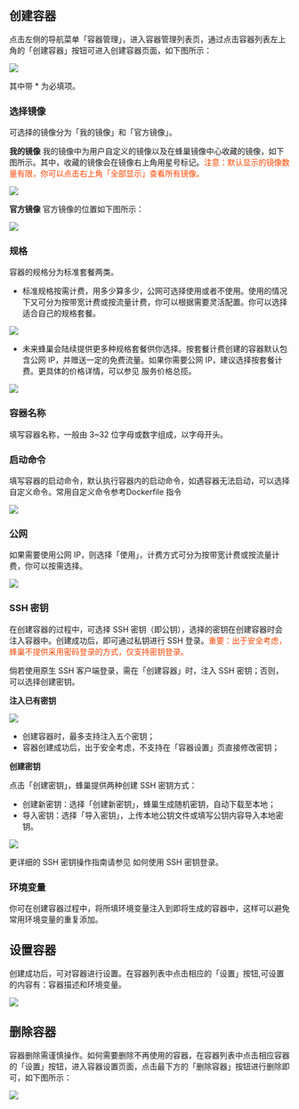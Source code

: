 ## 创建容器

点击左侧的导航菜单「容器管理」，进入容器管理列表页，通过点击容器列表左上角的「创建容器」按钮可进入创建容器页面，如下图所示：

![](./image/201607131039ds.png)

其中带 * 为必填项。

### 选择镜像
可选择的镜像分为「我的镜像」和「官方镜像」。

**我的镜像**
我的镜像中为用户自定义的镜像以及在蜂巢镜像中心收藏的镜像，如下图所示。其中，收藏的镜像会在镜像右上角用星号标记。<font color="ff4500">注意：默认显示的镜像数量有限，你可以点击右上角「全部显示」查看所有镜像。</font>

![](./image/创建容器_我的镜像.png)

**官方镜像**
官方镜像的位置如下图所示：

![](./image/创建容器_官方镜像.png)

### 规格
容器的规格分为标准套餐两类。

* 标准规格按需计费，用多少算多少，公网可选择使用或者不使用。使用的情况下又可分为按带宽计费或按流量计费，你可以根据需要灵活配置。你可以选择适合自己的规格套餐。

![](./image/创建容器_标准计费.png)

* 未来蜂巢会陆续提供更多种规格套餐供你选择。按套餐计费创建的容器默认包含公网 IP，并赠送一定的免费流量。如果你需要公网 IP，建议选择按套餐计费。更具体的价格详情，可以参见 服务价格总揽。

![](./image/创建容器_套餐计费.png)

### 容器名称
填写容器名称，一般由 3~32 位字母或数字组成，以字母开头。

### 启动命令
填写容器的启动命令，默认执行容器内的启动命令，如遇容器无法启动，可以选择自定义命令。常用自定义命令参考Dockerfile 指令

![](./image/201607131047.png)

### 公网
如果需要使用公网 IP，则选择「使用」，计费方式可分为按带宽计费或按流量计费，你可以按需选择。

![](./image/创建容器_公网.png)

### SSH 密钥
在创建容器的过程中，可选择 SSH 密钥（即公钥），选择的密钥在创建容器时会注入容器中。创建成功后，即可通过私钥进行 SSH 登录。<font color="ff4500">重要：出于安全考虑，蜂巢不提供采用密码登录的方式，仅支持密钥登录。</font>

倘若使用原生 SSH 客户端登录，需在「创建容器」时，注入 SSH 密钥；否则，可以选择创建密钥。

**注入已有密钥**

![](./image/Ssh-key.png)

* 创建容器时，最多支持注入五个密钥；
* 容器创建成功后，出于安全考虑，不支持在「容器设置」页直接修改密钥；

**创建密钥**

点击「创建密钥」，蜂巢提供两种创建 SSH 密钥方式：

* 创建新密钥：选择「创建新密钥」，蜂巢生成随机密钥，自动下载至本地；
* 导入密钥：选择「导入密钥」，上传本地公钥文件或填写公钥内容导入本地密钥。

![](./image/如何使用SSH密钥登录.png)

更详细的 SSH 密钥操作指南请参见 如何使用 SSH 密钥登录。

### 环境变量
你可在创建容器过程中，将所填环境变量注入到即将生成的容器中，这样可以避免常用环境变量的重复添加。

## 设置容器

创建成功后，可对容器进行设置。在容器列表中点击相应的「设置」按钮,可设置的内容有：容器描述和环境变量。

![](./image/创建容器_设置容器.png)

## 删除容器

容器删除需谨慎操作。如何需要删除不再使用的容器，在容器列表中点击相应容器的「设置」按钮，进入容器设置页面，点击最下方的「删除容器」按钮进行删除即可，如下图所示：

![](./image/创建容器_删除容器.png)







































